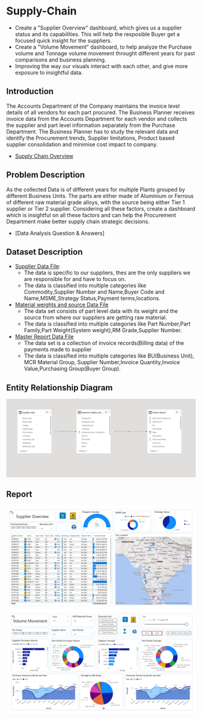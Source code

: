 # Supply-Chain
- Create a "Supplier Overview" dashboard, which gives us a supplier status and its capabilities. This will help the resposible Buyer get a focused quick insight for the suppliers.
- Create a "Volume Movement" dashboard, to help analyze the Purchase volume and Tonnage volume movement throught different years for past comparisons and business planning.
- Improving the way our visuals interact with each other, and give more exposure to insightful data.

## Introduction
The Accounts Department of the Company maintains the invoice level details of all vendors for each part procured. The Business Planner receives invoice data from the Accounts Department for each vendor and collects the supplier and part level information separately from the Purchase Department. The Business Planner has to study the relevant data and identify the Procurement trends, Supplier limitations, Product based supplier consolidation and minimise cost impact to company.
* [Supply Chain Overview](https://github.com/KopiteArnab/Supply-Chain/blob/4e35d9ec85ad269462bc7d8110a6ad7e7e3a94f4/Supply%20Chain%20Overview.md)

## Problem Description
As the collected Data is of different years for multiple Plants grouped by different Business Units. The parts are either made of Aluminium or Ferrous of different raw material grade alloys, with the source being either Tier 1 supplier or Tier 2 supplier. Considering all these factors, create a dashboard which is insightful on all these factors and can help the Procurement Department make better supply chain strategic decisions.
* [Data Analysis Question & Answers]

## Dataset Description

- [Supplier Data File](https://github.com/KopiteArnab/Supply-Chain/blob/dc877e82a6f09ece00bf1fc9e2b4d0f896e1d383/csv/Supplier%20data.csv):
   - The data is specific to our suppliers, thes are the only suppliers we are responsible for and have to focus on.
   - The data is classified into multiple categories like Commodity,Supplier Number and Name,Buyer Code and Name,MSME,Strategy Status,Payment terms,locations.
- [Material weights and source Data File](https://github.com/KopiteArnab/Supply-Chain/blob/dc877e82a6f09ece00bf1fc9e2b4d0f896e1d383/csv/Material%20weights%20and%20source.csv)
  - The data set consists of part level data with its weight and the source from where our suppliers are getting raw material.
  - The data is classified into multiple categories like Part Number,Part Family,Part Weight(System weight),RM Grade,Supplier Number.
- [Master Report Data File](https://github.com/KopiteArnab/Supply-Chain/blob/dc877e82a6f09ece00bf1fc9e2b4d0f896e1d383/csv/Master%20Report.csv)
  - The data set is a collection of invoice records(Billing data) of the payments made to supplier
  - The data is classified into multiple categories like BU(Business Unit), MCR Material Group, Supplier Number,Invoice Quantity,Invoice Value,Purchasing Group(Buyer     Group).

## Entity Relationship Diagram
![alt text](https://github.com/KopiteArnab/Supply-Chain/blob/a89f18325f34c661d786e534f1cc5344fde7e387/ERD.jpg)

## Report
![alt text](https://github.com/KopiteArnab/Supply-Chain/blob/a89f18325f34c661d786e534f1cc5344fde7e387/Supply%20Chain_Analysis_page-01.jpg)
![alt text](https://github.com/KopiteArnab/Supply-Chain/blob/a89f18325f34c661d786e534f1cc5344fde7e387/Supply%20Chain_Analysis_page-02.jpg)







